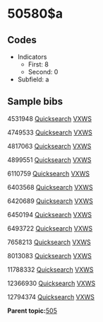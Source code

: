# 50580$a

## Codes

-   Indicators
    -   First: 8
    -   Second: 0
-   Subfield: a

## Sample bibs

4531948 [Quicksearch](https://search.library.yale.edu/catalog/4531948) [VXWS](http://prodorbis.library.yale.edu:7014/vxws/GetHoldingsService?bibId=4531948)

4749533 [Quicksearch](https://search.library.yale.edu/catalog/4749533) [VXWS](http://prodorbis.library.yale.edu:7014/vxws/GetHoldingsService?bibId=4749533)

4817063 [Quicksearch](https://search.library.yale.edu/catalog/4817063) [VXWS](http://prodorbis.library.yale.edu:7014/vxws/GetHoldingsService?bibId=4817063)

4899551 [Quicksearch](https://search.library.yale.edu/catalog/4899551) [VXWS](http://prodorbis.library.yale.edu:7014/vxws/GetHoldingsService?bibId=4899551)

6110759 [Quicksearch](https://search.library.yale.edu/catalog/6110759) [VXWS](http://prodorbis.library.yale.edu:7014/vxws/GetHoldingsService?bibId=6110759)

6403568 [Quicksearch](https://search.library.yale.edu/catalog/6403568) [VXWS](http://prodorbis.library.yale.edu:7014/vxws/GetHoldingsService?bibId=6403568)

6420689 [Quicksearch](https://search.library.yale.edu/catalog/6420689) [VXWS](http://prodorbis.library.yale.edu:7014/vxws/GetHoldingsService?bibId=6420689)

6450194 [Quicksearch](https://search.library.yale.edu/catalog/6450194) [VXWS](http://prodorbis.library.yale.edu:7014/vxws/GetHoldingsService?bibId=6450194)

6493722 [Quicksearch](https://search.library.yale.edu/catalog/6493722) [VXWS](http://prodorbis.library.yale.edu:7014/vxws/GetHoldingsService?bibId=6493722)

7658213 [Quicksearch](https://search.library.yale.edu/catalog/7658213) [VXWS](http://prodorbis.library.yale.edu:7014/vxws/GetHoldingsService?bibId=7658213)

8013083 [Quicksearch](https://search.library.yale.edu/catalog/8013083) [VXWS](http://prodorbis.library.yale.edu:7014/vxws/GetHoldingsService?bibId=8013083)

11788332 [Quicksearch](https://search.library.yale.edu/catalog/11788332) [VXWS](http://prodorbis.library.yale.edu:7014/vxws/GetHoldingsService?bibId=11788332)

12366930 [Quicksearch](https://search.library.yale.edu/catalog/12366930) [VXWS](http://prodorbis.library.yale.edu:7014/vxws/GetHoldingsService?bibId=12366930)

12794374 [Quicksearch](https://search.library.yale.edu/catalog/12794374) [VXWS](http://prodorbis.library.yale.edu:7014/vxws/GetHoldingsService?bibId=12794374)

**Parent topic:**[505](../../tags/505/505.md)

